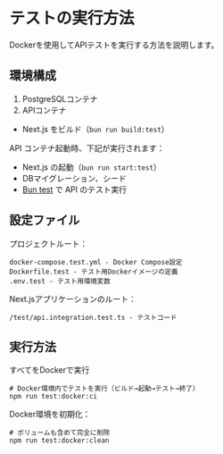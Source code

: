# テストの実行方法
Dockerを使用してAPIテストを実行する方法を説明します。

## 環境構成

1. PostgreSQLコンテナ
2. APIコンテナ
- Next.js をビルド（`bun run build:test`）

API コンテナ起動時、下記が実行されます：
- Next.js の起動（`bun run start:test`）
- DBマイグレーション、シード
- [Bun test](https://bun.sh/docs/cli/test) で API のテスト実行

## 設定ファイル
プロジェクトルート：

```
docker-compose.test.yml - Docker Compose設定
Dockerfile.test - テスト用Dockerイメージの定義
.env.test - テスト用環境変数
```
Next.jsアプリケーションのルート：
```
/test/api.integration.test.ts - テストコード
```

## 実行方法
すべてをDockerで実行
```
# Docker環境内でテストを実行（ビルド→起動→テスト→終了）
npm run test:docker:ci
```

Docker環境を初期化：
```
# ボリュームも含めて完全に削除
npm run test:docker:clean
```
